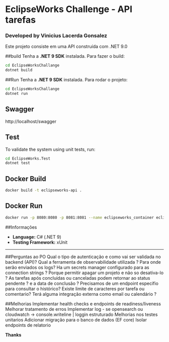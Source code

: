 # EclipseWorks Challenge - API tarefas
### Developed by **Vinicius Lacerda Gonsalez**

Este projeto consiste em uma API construída com .NET 9.0

##build
Tenha a **.NET 9 SDK** instalada.
Para fazer o build:
```bash
cd EclipseWorksChallange
dotnet build
```

##Run
Tenha a **.NET 9 SDK** instalada.
Para rodar o projeto:
```bash
cd EclipseWorksChallange 
dotnet run 
```
## Swagger
http://localhost/swagger

## Test
To validate the system using unit tests, run:
```bash
cd EclipseWorks.Test
dotnet test
```

## Docker Build
```bash
docker build -t eclipseworks-api .
```

## Docker Run
```bash
docker run -p 8080:8080 -p 8081:8081 --name eclipseworks_container eclipseworks-api
```

##Informações
- **Language:** C# (.NET 9)
- **Testing Framework:** xUnit
---

##Perguntas ao PO
Qual o tipo de autenticação e como vai ser validada no backend (API)?
Qual a ferramenta de observabilidade utilizada ? Para onde serão enviados os logs?
Ha um secrets manager configurado para as connection strings ? 
Porque permitir apagar um projeto e não so desativa-lo ? 
As tarefas após concluidas ou canceladas podem retornar ao status pendente ? e a data de conclusão ?
Precisamos de um endpoint especifio para consultar o histórico?
Existe limite de caracteres por tarefa ou comentario?
Terá alguma integração externa como email ou calendário ?

##Melhorias
Implementar health checks e endpoints de readiness/liveness
Melhorar tratamento de erros
Implementar log - se opensearch ou cloudwatch -> console.writeline | loggin estruturado
Melhorias nos testes unitarios
Adicionar migração para o banco de dados (EF core)
Isolar endpoints de relatorio

**Thanks**

